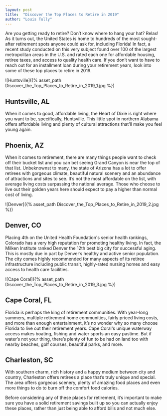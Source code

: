 ```yaml
---
layout: post
title:  "Discover the Top Places to Retire in 2019"
author: "Louis Tully"
---
```


Are you getting ready to retire? Don’t know where to hang your hat? Relax! As it turns out, the United States is home to hundreds of the most sought-after retirement spots anyone could ask for, including Florida! In fact, a recent study conducted on this very subject found over 100 of the largest metropolitan areas in the U.S. and rated each one for affordable housing, retiree taxes, and access to quality health care. If you don’t want to have to reach out for an installment loan during your retirement years, look into some of these top places to retire in 2019.

![Huntsville]({% asset_path Discover_the_Top_Places_to_Retire_in_2019_1.jpg %})

## Huntsville, AL

When it comes to good, affordable living, the Heart of Dixie is right where you want to be, specifically, Huntsville. This little spot in northern Alabama offers affordable living and plenty of cultural attractions that’ll make you feel young again.

## Phoenix, AZ

When it comes to retirement, there are many things people want to check off their bucket list and you can bet seeing Grand Canyon is near the top of that list. Unbeknownst to many, the state of Arizona has a lot to offer retirees with gorgeous climate, beautiful natural scenery and an abundance of attractions and sites to see. It’s not the most affordable on the list, with average living costs surpassing the national average. Those who choose to live out their golden years here should expect to pay a higher than normal cost of living.

![Denver]({% asset_path Discover_the_Top_Places_to_Retire_in_2019_2.jpg %})

## Denver, CO

Placing 4th on the United Health Foundation's senior health rankings, Colorado has a very high reputation for promoting healthy living. In fact, the Milken Institute ranked Denver the 12th best big city for successful aging. This is mostly due in part by Denver’s healthy and active senior population. The city comes highly recommended for many aspects of its retiree infrastructure including public transit, highly-rated nursing homes and easy access to health care facilities.

![Cape Coral]({% asset_path Discover_the_Top_Places_to_Retire_in_2019_3.jpg %})

## Cape Coral, FL

Florida is perhaps the king of retirement communities. With year-long summers, multiple retirement home communities, fairly priced living costs, and more than enough entertainment, it’s no wonder why so many choose Florida to live out their retirement years. Cape Coral's unique waterway access makes boating, fishing and water sports an easy pastime. But if water’s not your thing, there’s plenty of fun to be had on land too with nearby beaches, golf courses, beautiful parks, and more.

## Charleston, SC

With southern charm, rich history and a happy medium between city and country, Charleston offers retirees a place that’s truly unique and special. The area offers gorgeous scenery, plenty of amazing food places and even more things to do to burn off the comfort food calories.

Before considering any of these places for retirement, it’s important to make sure you have a solid retirement savings built up so you can actually enjoy these places, rather than just being able to afford bills and not much else.
